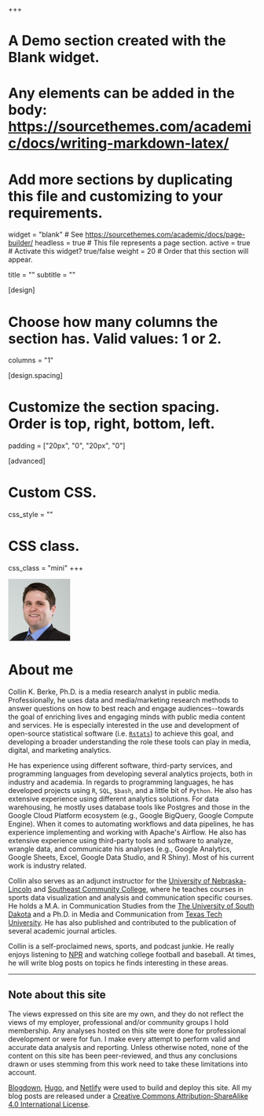 +++
# A Demo section created with the Blank widget.
# Any elements can be added in the body: https://sourcethemes.com/academic/docs/writing-markdown-latex/
# Add more sections by duplicating this file and customizing to your requirements.

widget = "blank"  # See https://sourcethemes.com/academic/docs/page-builder/
headless = true  # This file represents a page section.
active = true # Activate this widget? true/false
weight = 20  # Order that this section will appear.

title = ""
subtitle = ""

[design]
  # Choose how many columns the section has. Valid values: 1 or 2.
  columns = "1"

[design.spacing]
  # Customize the section spacing. Order is top, right, bottom, left.
  padding = ["20px", "0", "20px", "0"]

[advanced]
 # Custom CSS. 
 css_style = ""
 
 # CSS class.
 css_class = "mini"
+++

<img src="avatar.jpg" class="center-block" alt="Profile picture of Collin" style="width:25%;">

# About me

Collin K. Berke, Ph.D. is a media research analyst in public media. Professionally, he uses data and media/marketing research methods to answer questions on how to best reach and engage audiences--towards the goal of enriching lives and engaging minds with public media content and services. He is especially interested in the use and development of open-source statistical software (i.e. [`Rstats`](https://www.r-project.org/)) to achieve this goal, and developing a broader understanding the role these tools can play in media, digital, and marketing analytics. 

He has experience using different software, third-party services, and programming languages from developing several analytics projects, both in industry and academia. In regards to programming languages, he has developed projects using `R`, `SQL`, `$bash`, and a little bit of `Python`. He also has extensive experience using different analytics solutions. For data warehousing, he mostly uses database tools like Postgres and those in the Google Cloud Platform ecosystem (e.g., Google BigQuery, Google Compute Engine). When it comes to automating workflows and data pipelines, he has experience implementing and working with Apache's Airflow. He also has extensive experience using third-party tools and software to analyze, wrangle data, and communicate his analyses (e.g., Google Analytics, Google Sheets, Excel, Google Data Studio, and R Shiny). Most of his current work is industry related. 

Collin also serves as an adjunct instructor for the [University of Nebraska-Lincoln](https://www.unl.edu/) and [Southeast Community College](https://www.southeast.edu/), where he teaches courses in sports data visualization and analysis and communication specific courses. He holds a M.A. in Communication Studies from the [The University of South Dakota](https://www.usd.edu/) and a Ph.D. in Media and Communication from [Texas Tech University](http://www.ttu.edu/). He has also published and contributed to the publication of several academic journal articles. 

Collin is a self-proclaimed news, sports, and podcast junkie. He really enjoys listening to [NPR](https://www.npr.org/) and watching college football and baseball. At times, he will write blog posts on topics he finds interesting in these areas. 

---

## Note about this site

The views expressed on this site are my own, and they do not reflect the views of my employer, professional and/or community groups I hold membership. Any analyses hosted on this site were done for professional development or were for fun. I make every attempt to perform valid and accurate data analysis and reporting. Unless otherwise noted, none of the content on this site has been peer-reviewed, and thus any conclusions drawn or uses stemming from this work need to take these limitations into account. 

[Blogdown](https://github.com/rstudio/blogdown), [Hugo](https://gohugo.io/), and [Netlify](https://www.netlify.com/) were used to build and deploy this site. All my 
blog posts are released under a [Creative Commons Attribution-ShareAlike 4.0 International License](https://creativecommons.org/licenses/by-sa/4.0/). 
